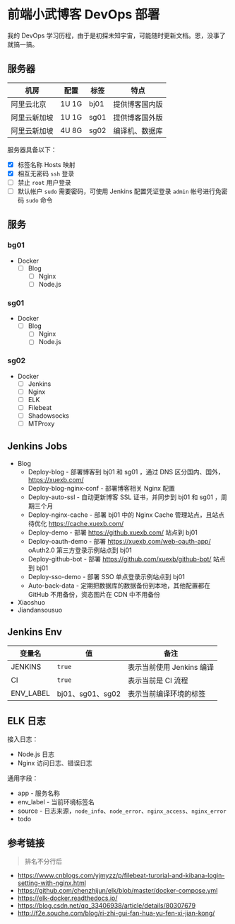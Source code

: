 # 前端小武博客 DevOps 部署
我的 DevOps 学习历程，由于是初探未知宇宙，可能随时更新文档。恩，没事了就搞一搞。

## 服务器

机房 | 配置 | 标签 | 特点
--- | --- | --- | ---
阿里云北京 | 1U 1G | bj01 | 提供博客国内版
阿里云新加坡 | 1U 1G | sg01 | 提供博客国外版
阿里云新加坡 | 4U 8G | sg02 | 编译机、数据库

服务器具备以下：

- [x] 标签名称 Hosts 映射
- [x] 相互无密码 `ssh` 登录
- [ ] 禁止 `root` 用户登录
- [ ] 默认帐户 `sudo` 需要密码，可使用 Jenkins 配置凭证登录 `admin` 帐号进行免密码 `sudo` 命令

## 服务

### bg01
- Docker
    - [ ] Blog
        - [ ] Nginx
        - [ ] Node.js

### sg01
- Docker
    - [ ] Blog
        - [ ] Nginx
        - [ ] Node.js

### sg02

- Docker
    - [ ] Jenkins
    - [ ] Nginx
    - [ ] ELK
    - [ ] Filebeat
    - [ ] Shadowsocks
    - [ ] MTProxy

## Jenkins Jobs

- Blog
    - Deploy-blog - 部署博客到 bj01 和 sg01 ，通过 DNS 区分国内、国外，<https://xuexb.com/>
    - Deploy-blog-nginx-conf - 部署博客相关 Nginx 配置
    - Deploy-auto-ssl - 自动更新博客 SSL 证书，并同步到 bj01 和 sg01 ，周期三个月
    - Deploy-nginx-cache - 部署 bj01 中的 Nginx Cache 管理站点，且站点待优化 <https://cache.xuexb.com/>
    - Deploy-demo - 部署 <https://github.xuexb.com/> 站点到 bj01
    - Deploy-oauth-demo - 部署 <https://xuexb.com/web-oauth-app/> oAuth2.0 第三方登录示例站点到 bj01
    - Deploy-github-bot - 部署 <https://github.com/xuexb/github-bot/> 站点到 bj01
    - Deploy-sso-demo - 部署 SSO 单点登录示例站点到 bj01
    - Auto-back-data - 定期把数据库的数据备份到本地，其他配置都在 GitHub 不用备份，资态图片在 CDN 中不用备份
- Xiaoshuo
- Jiandansousuo

## Jenkins Env

变量名 | 值 | 备注
--- | --- | ---
JENKINS | `true` | 表示当前使用 Jenkins 编译
CI | `true` | 表示当前是 CI 流程
ENV_LABEL | bj01、sg01、sg02 | 表示当前编译环境的标签

## ELK 日志

接入日志：

- Node.js 日志
- Nginx 访问日志、错误日志

通用字段：

- app - 服务名称
- env_label - 当前环境标签名
- source - 日志来源，`node_info`、`node_error`、`nginx_access`、`nginx_error`
- todo

## 参考链接

> 排名不分行后

- <https://www.cnblogs.com/yjmyzz/p/filebeat-turorial-and-kibana-login-setting-with-nginx.html>
- <https://github.com/chenzhijun/elk/blob/master/docker-compose.yml>
- <https://elk-docker.readthedocs.io/>
- <https://blog.csdn.net/qq_33406938/article/details/80307679>
- <http://f2e.souche.com/blog/ri-zhi-gui-fan-hua-yu-fen-xi-jian-kong/>
